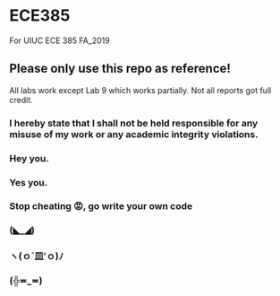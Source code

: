 # ECE385
For UIUC ECE 385 FA_2019

## Please only use this repo as reference!

All labs work except Lab 9 which works partially.
Not all reports got full credit. 


### I hereby state that I shall not be held responsible for any misuse of my work or any academic integrity violations. 

### Hey you.
### Yes you.
### Stop cheating 😡, go write your own code
### (◣_◢)
### ヽ(ｏ`皿′ｏ)ﾉ
### (╬≖_≖)
